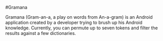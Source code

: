 #Gramana

Gramana (Gram-an-a, a play on words from An-a-gram) is an Android application created by a developer trying to brush up his Android knowledge.
Currently, you can permute up to seven tokens and filter the results against a few dictionaries.

